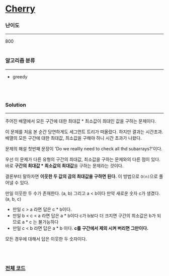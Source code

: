 # [Cherry](https://codeforces.com/contest/1554/problem/A)

### 난이도

***
800
<br><br>

### 알고리즘 분류

***

* greedy

<br><br>

### Solution

***

주어진 배열에서 모든 구간에 대한 최대값 * 최소값이 최대인 값을 구하는 문제이다.

이 문제를 처음 본 순간 당연하게도 세그먼트 트리가 떠올랐다. 하지만 결과는 시간초과.        
배열의 모든 구간에 대한 최대값, 최소값을 구해야 하니 시간 초과가 나왔다.

문제의 해설 첫번째 문장이 'Do we reallly need to check all thd subarrays?'이다.

우선 이 문제가 다른 유형의 구간의 최대값, 최소값을 구하는 문제와의 다른 점이 있다. 바로 **구간의 최대값 * 최소값의 최대값**을 구하는 문제라는 것이다.

결론부터 말하자면 **이웃한 두 값의 곱의 최대값을 구하면 된다.** 이 방법으로 `O(n)`으로 풀어낼 수 있다.

만일 이웃한 두 수가 존재한다. (a, b) 그리고 a < b이다 만약 새로운 숫자 c가 생겼다. (a, b, c)

* 만일 c > a 라면 답은 c * b이다.
* 만일 b < c < a 라면 답은 a * b이다 c가 b보다 더 크지면 구간의 최소값은 b가 되므로 a * c 는 불가능하다
* 만일 c < b 라면 답은 a * b 이다. **c를 구간에서 제외 시켜 버리면 그만이다.**

모든 경우에 대해서 답은 이웃한 두 숫자이다.

<br><br>

### [전체 코드](https://github.com/Jungmin-Seo0527/CodingTest/blob/main/src/codeforces/R735_D2/A_Cherry.java)

